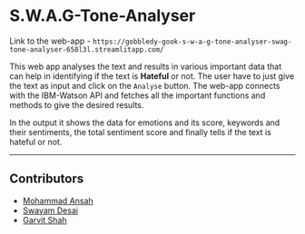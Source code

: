 # S.W.A.G-Tone-Analyser

Link to the web-app - ```https://gobbledy-gook-s-w-a-g-tone-analyser-swag-tone-analyser-658l3l.streamlitapp.com/```

This web app analyses the text and results in various important data that can help in identifying if the text is **Hateful** or not. The user have to just give the text as input and click on the `Analyse` button. The web-app connects with the IBM-Watson API and fetches all the important functions and methods to give the desired results.

In the output it shows the data for emotions and its score, keywords and their sentiments, the total sentiment score and finally tells if the text is hateful or not.
____________________________________________

## Contributors
- [Mohammad Ansah](https://github.com/AnsahMohammad)
- [Swayam Desai](https://github.com/040532?tab=repositories)
- [Garvit Shah](https://github.com/gobbledy-gook)
